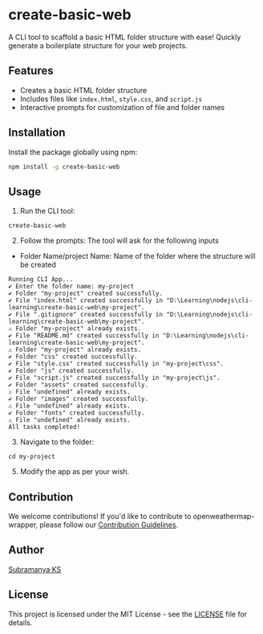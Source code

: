 # create-basic-web

A CLI tool to scaffold a basic HTML folder structure with ease! Quickly generate a boilerplate structure for your web projects.

## Features

- Creates a basic HTML folder structure
- Includes files like `index.html`, `style.css`, and `script.js`
- Interactive prompts for customization of file and folder names

## Installation

Install the package globally using npm:

```bash
npm install -g create-basic-web
```
## Usage
1. Run the CLI tool:
```
create-basic-web
```
2. Follow the prompts:
The tool will ask for the following inputs 
* Folder Name/project Name: Name of the folder where the structure will be created

``` 
Running CLI App...
✔ Enter the folder name: my-project
✔ Folder "my-project" created successfully.
✔ File "index.html" created successfully in "D:\Learning\nodejs\cli-learning\create-basic-web\my-project".
✔ File ".gitignore" created successfully in "D:\Learning\nodejs\cli-learning\create-basic-web\my-project".
⚠ Folder "my-project" already exists.
✔ File "README.md" created successfully in "D:\Learning\nodejs\cli-learning\create-basic-web\my-project".
⚠ Folder "my-project" already exists.
✔ Folder "css" created successfully.
✔ File "style.css" created successfully in "my-project\css".
✔ Folder "js" created successfully.
✔ File "script.js" created successfully in "my-project\js".
✔ Folder "assets" created successfully.
⚠ File "undefined" already exists.
✔ Folder "images" created successfully.
⚠ File "undefined" already exists.
✔ Folder "fonts" created successfully.
⚠ File "undefined" already exists.
All tasks completed!
```

3. Navigate to the folder:

```
cd my-project
```

5. Modify the app as per your wish.

## Contribution

We welcome contributions! If you'd like to contribute to openweathermap-wrapper, please follow our [Contribution Guidelines](https://github.com/SubramanyaKS/create-basic-web/blob/main/CONTRIBUTING.md).

## Author
[Subramanya KS](https://github.com/SubramanyaKS)

## License

This project is licensed under the MIT License - see the [LICENSE](./LICENSE) file for details.
